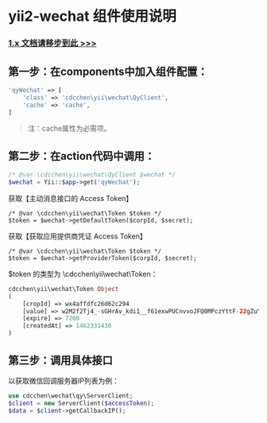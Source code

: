 # yii2-wechat 组件使用说明

### [1.x 文档请移步到此 >>>](/cdcchen/yii2-wechat/wiki/1.x-%E6%96%87%E6%A1%A3%E8%AF%B7%E7%A7%BB%E6%AD%A5%E5%88%B0%E6%AD%A4----)


## 第一步：在components中加入组件配置：

```php
'qyWechat' => [
    'class' => 'cdcchen\yii\wechat\QyClient',
    'cache' => 'cache',
]
```

> 注：cache属性为必需项。


## 第二步：在action代码中调用：

```php
/* @var \cdcchen\yii\wechat\QyClient $wechat */
$wechat = Yii::$app->get('qyWechat');
```

获取【主动消息接口的 Access Token】

```
/* @var \cdcchen\yii\wechat\Token $token */
$token = $wechat->getDefaultToken($corpId, $secret);
```

获取【获取应用提供商凭证 Access Token】

```
/* @var \cdcchen\yii\wechat\Token $token */
$token = $wechat->getProviderToken($corpId, $secret);
```


$token 的类型为 \cdcchen\yii\wechat\Token：

```php
cdcchen\yii\wechat\Token Object
(
    [cropId] => wx4affdfc26d62c294
    [value] => w2M2f2Tj4_-sGHrAv_kdi1__f61exwPUCnvvoJFQ0MPczYttF-22gZuYhV5GHQou
    [expire] => 7200
    [createdAt] => 1462331430
)
```

## 第三步：调用具体接口

以获取微信回调服务器IP列表为例：

```php
use cdcchen\wechat\qy\ServerClient;
$client = new ServerClient($accessToken);
$data = $client->getCallbackIP();
```
